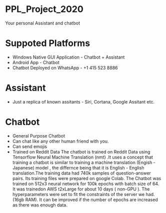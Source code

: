 # PPL_Project_2020

Your personal Assistant and chatbot

# Suppoted Platforms 
  - Windows Native GUI Application - Chatbot + Assistant
  - Android App - Chatbot
  - Chatbot Deployed on WhatsApp - +1 415 523 8886
  
# Assistant
 - Just a replica of known assitants - Siri, Cortana, Google Assitant etc.

# Chatbot
 - General Purpose Chatbot
 - Can chat like any other human friend with you.
 - Can send emojis 
 - Trained on Reddit Data
The chatbot is trained on Reddit Data using Tensorflow Neural Machine Translation (nmt) .It uses a concept that training a chatbot is similar to training a machine translation (Engish - Japanese) model , the differnce being that it is English - English translation.The training data had 740k samples of question-answer pairs. Its training files were prepared on google Colab. The Chatbot was trained on 512x3 neural network for 100k epochs with batch size of 64. It was trainedon AWS t2xLarge for about 10 days ( non-GPU ). The hyperparameters were set to fit the constraints of the server we had.(16gb RAM). It can be improved if the number of epochs are increased as there was enough data.



